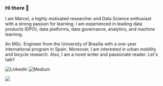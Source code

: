 ### Hi there 👋
I am Marcel, a highly motivated researcher and Data Science enthusiast with a strong passion for learning. I am experienced in leading data products (DPO), data platforms, data governance, analytics, and machine learning. 

An MSc. Engineer from the University of Brasilia with a one-year international program in Spain. 
Moreover, I am interested in urban mobility and bicycle research. Also, I am a novel writer and passionate reader. Let's talk?

<!--
**marcellmello/marcellmello** is a ✨ _special_ ✨ repository because its `README.md` (this file) appears on your GitHub profile.

Here are some ideas to get you started:

- 🔭 I’m currently working on ...
- 🌱 I’m currently learning ...
- 👯 I’m looking to collaborate on ...
- 🤔 I’m looking for help with ...
- 💬 Ask me about ...
- 📫 How to reach me: ...
- 😄 Pronouns: ...
- ⚡ Fun fact: ...
-->

![[LinkedIn](https://www.linkedin.com/in/marcelmello/)](https://img.shields.io/badge/linkedin-%230077B5.svg?style=for-the-badge&logo=linkedin&logoColor=white)
![[Medium](https://medium.com/@marcellmello)](https://img.shields.io/badge/Medium-12100E?style=for-the-badge&logo=medium&logoColor=white)



[![](https://visitcount.itsvg.in/api?id=marcellmello&label=Profile%20Views&color=1&icon=2&pretty=false)](https://visitcount.itsvg.in)
